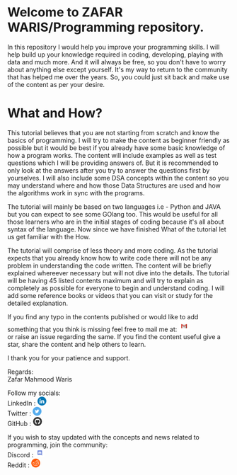 # Welcome to ZAFAR WARIS/Programming repository.

In this repository I would help you improve your programming skills. I will help build up your knowledge required in coding, developing, playing with data and much more. And it will always be free, so you don't have to worry about anything else except yourself. It's my way to return to the community that has helped me over the years. So, you could just sit back and make use of the content as per your desire.

# What and How?

This tutorial believes that you are not starting from scratch and know the basics of programming. I will try to make the content as beginner friendly as possible but it would be best if you already have some basic knowledge of how a program works. The content will include examples as well as test questions which I will be providing answers of. But it is recommended to only look at the answers after you try to answer the questions first by yourselves. I will also include some DSA concepts within the content so you may understand where and how those Data Structures are used and how the algorithms work in sync with the programs. 

The tutorial will mainly be based on two  languages i.e - Python and JAVA but you can expect to see some GOlang too. This would be useful for all those learners who are in the initial stages of coding because it's all about syntax of the language. Now since we have finished What of the tutorial let us get familiar with the How.

The tutorial will comprise of less theory and more coding. As the tutorial expects that you already know how to write code there will not be any problem in understanding the code written. The content will be briefly explained whereever necessary but will not dive into the details. The tutorial will be having 45 listed contents maximum and will try to explain as completely as possible for everyone to begin and understand coding. I will add some reference books or videos that you can visit or study for the detailed explanation.

If you find any typo in the contents published or would like to add something that you think is missing feel free to mail me at: <a href="bus.zmw@gmail.com"><img src="https://raw.githubusercontent.com/zmwaris1/logos/main/Gmail.svg" alt="GMail" height="25" width="25"></a><br> or raise an issue regarding the same. If you find the content useful give a star, share the content and help others to learn.

I thank you for your patience and support.

Regards:<br>
Zafar Mahmood Waris

Follow my socials:<br>
LinkedIn : <a href="https://www.linkedin.com/in/zmwaris1/"><img src="https://raw.githubusercontent.com/zmwaris1/logos/main/LinkedIN.svg" alt="LinkedIN" height="20" width="20"></a><br>
Twitter : <a href="https://twitter.com/Zmwaris"><img src="https://raw.githubusercontent.com/zmwaris1/logos/main/Twitter.svg" alt="Twitter" height="20" width="20"></a><br>
GitHub : <a href="https://github.com/zmwaris1"><img src="https://raw.githubusercontent.com/zmwaris1/logos/main/Github.svg" alt="Github" height="20" width="20"></a>

If you wish to stay updated with the concepts and news related to programming, join the community:<br>
Discord : <a href="https://discord.gg/yD4JbuNr"><img src="https://raw.githubusercontent.com/zmwaris1/logos/main/Discord.svg" alt="Discord" height="20" width="20"></a><br>
Reddit : <a href="https://www.reddit.com/user/zmwaris1"><img src="https://raw.githubusercontent.com/zmwaris1/logos/main/Reddit.svg" alt="Reddit" height="20" width="20"></a><br>
